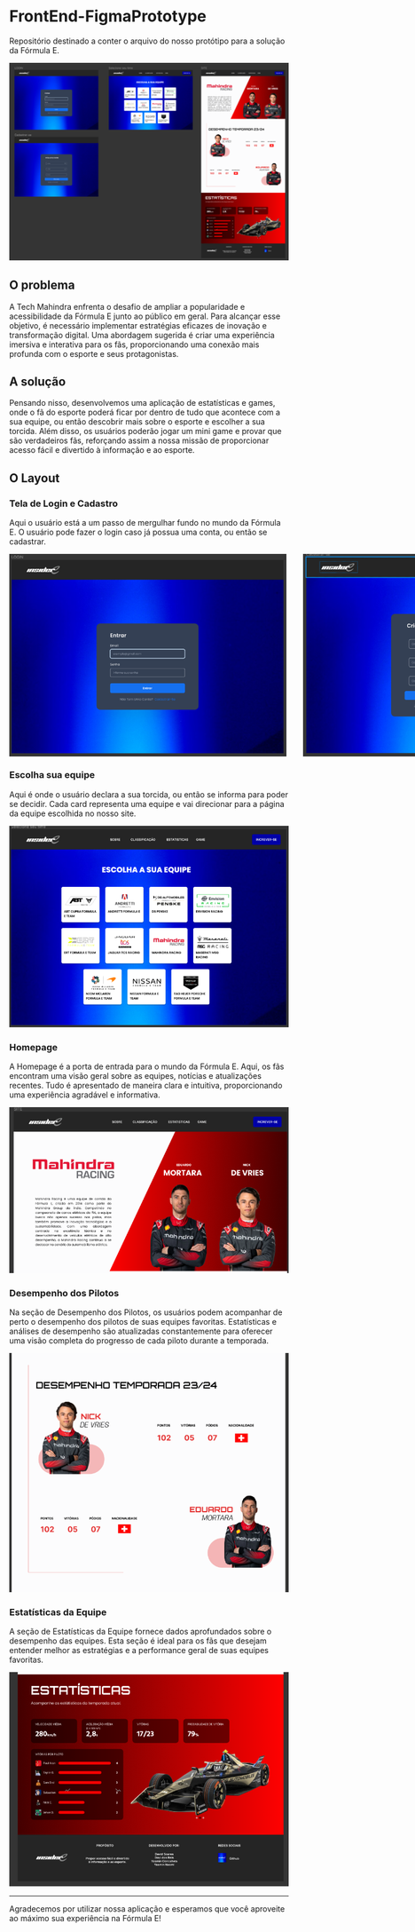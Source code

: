 # FrontEnd-FigmaPrototype

Repositório destinado a conter o arquivo do nosso protótipo para a solução da Fórmula E.

<img src="https://github.com/Insider-E/FrontEnd-FigmaPrototype/blob/main/Images/prototype.png" alt="Minha Figura">

## O problema

A Tech Mahindra enfrenta o desafio de ampliar a popularidade e acessibilidade da Fórmula E junto ao público em geral. Para alcançar esse objetivo, é necessário implementar estratégias eficazes de inovação e transformação digital. Uma abordagem sugerida é criar uma experiência imersiva e interativa para os fãs, proporcionando uma conexão mais profunda com o esporte e seus protagonistas.

## A solução

Pensando nisso, desenvolvemos uma aplicação de estatísticas e games, onde o fã do esporte poderá ficar por dentro de tudo que acontece com a sua equipe, ou então descobrir mais sobre o esporte e escolher a sua torcida. Além disso, os usuários poderão jogar um mini game e provar que são verdadeiros fãs, reforçando assim a nossa missão de proporcionar acesso fácil e divertido à informação e ao esporte.

## O Layout

### Tela de Login e Cadastro

Aqui o usuário está a um passo de mergulhar fundo no mundo da Fórmula E. O usuário pode fazer o login caso já possua uma conta, ou então se cadastrar.
<div style="display: flex; gap: 30px;">
  <img style="width: 500px" src="https://github.com/Insider-E/FrontEnd-FigmaPrototype/blob/main/Images/login.png" alt="Tela de Login e Cadastro">
  <img style="width: 500px" src="https://github.com/Insider-E/FrontEnd-FigmaPrototype/blob/main/Images/cadastro.png" alt="Tela de Login e Cadastro">
</div>


### Escolha sua equipe

Aqui é onde o usuário declara a sua torcida, ou então se informa para poder se decidir. Cada card representa uma equipe e vai direcionar para a página da equipe escolhida no nosso site.

<img src="https://github.com/Insider-E/FrontEnd-FigmaPrototype/blob/main/Images/times.png" alt="Escolha sua equipe">

### Homepage
A Homepage é a porta de entrada para o mundo da Fórmula E. Aqui, os fãs encontram uma visão geral sobre as equipes, notícias e atualizações recentes. Tudo é apresentado de maneira clara e intuitiva, proporcionando uma experiência agradável e informativa.

<img src="https://github.com/Insider-E/FrontEnd-FigmaPrototype/blob/main/Images/home.png" alt="Homepage">

### Desempenho dos Pilotos
Na seção de Desempenho dos Pilotos, os usuários podem acompanhar de perto o desempenho dos pilotos de suas equipes favoritas. Estatísticas  e análises de desempenho são atualizadas constantemente para oferecer uma visão completa do progresso de cada piloto durante a temporada.

<img src="https://github.com/Insider-E/FrontEnd-FigmaPrototype/blob/main/Images/desempenho.png" alt="Desempenho dos Pilotos">

### Estatísticas da Equipe
A seção de Estatísticas da Equipe fornece dados aprofundados sobre o desempenho das equipes. Esta seção é ideal para os fãs que desejam entender melhor as estratégias e a performance geral de suas equipes favoritas.

<img src="https://github.com/Insider-E/FrontEnd-FigmaPrototype/blob/main/Images/stats.png" alt="Estatísticas da Equipe">

---

Agradecemos por utilizar nossa aplicação e esperamos que você aproveite ao máximo sua experiência na Fórmula E!
